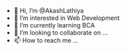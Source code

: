 - 👋 Hi, I’m @AkashLathiya
- 👀 I’m interested in Web Development 
- 🌱 I’m currently learning BCA
- 💞️ I’m looking to collaborate on ...
- 📫 How to reach me ...

<!---
AkashLathiya/AkashLathiya is a ✨ special ✨ repository because its `README.md` (this file) appears on your GitHub profile.
You can click the Preview link to take a look at your changes.
--->

